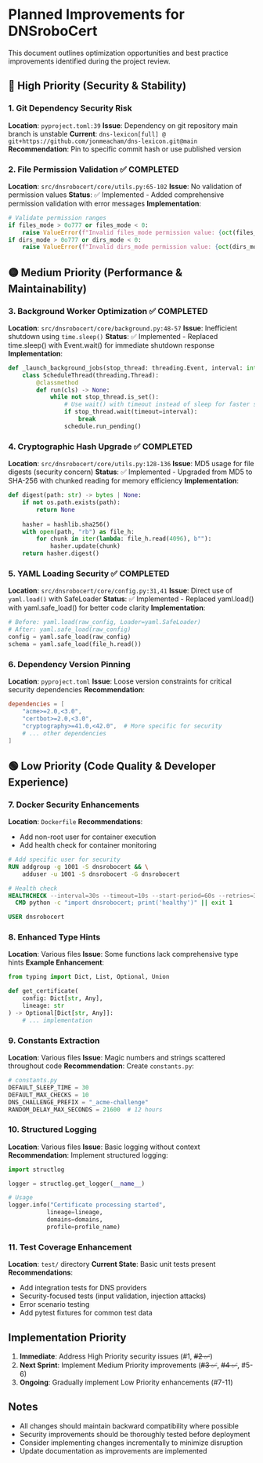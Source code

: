 # Planned Improvements for DNSroboCert

This document outlines optimization opportunities and best practice improvements identified during the project review.

## 🔴 High Priority (Security & Stability)

### 1. Git Dependency Security Risk
**Location**: `pyproject.toml:39`
**Issue**: Dependency on git repository main branch is unstable
**Current**: `dns-lexicon[full] @ git+https://github.com/jonmeacham/dns-lexicon.git@main`
**Recommendation**: Pin to specific commit hash or use published version

### 2. File Permission Validation ✅ COMPLETED
**Location**: `src/dnsrobocert/core/utils.py:65-102`
**Issue**: No validation of permission values
**Status**: ✅ Implemented - Added comprehensive permission validation with error messages
**Implementation**:
```python
# Validate permission ranges
if files_mode > 0o777 or files_mode < 0:
    raise ValueError(f"Invalid files_mode permission value: {oct(files_mode)}. Must be between 0 and 0o777")
if dirs_mode > 0o777 or dirs_mode < 0:
    raise ValueError(f"Invalid dirs_mode permission value: {oct(dirs_mode)}. Must be between 0 and 0o777")
```

## 🟡 Medium Priority (Performance & Maintainability)

### 3. Background Worker Optimization ✅ COMPLETED
**Location**: `src/dnsrobocert/core/background.py:48-57`
**Issue**: Inefficient shutdown using `time.sleep()`
**Status**: ✅ Implemented - Replaced time.sleep() with Event.wait() for immediate shutdown response
**Implementation**:
```python
def _launch_background_jobs(stop_thread: threading.Event, interval: int = 1) -> None:
    class ScheduleThread(threading.Thread):
        @classmethod
        def run(cls) -> None:
            while not stop_thread.is_set():
                # Use wait() with timeout instead of sleep for faster shutdown
                if stop_thread.wait(timeout=interval):
                    break
                schedule.run_pending()
```

### 4. Cryptographic Hash Upgrade ✅ COMPLETED
**Location**: `src/dnsrobocert/core/utils.py:128-136`
**Issue**: MD5 usage for file digests (security concern)
**Status**: ✅ Implemented - Upgraded from MD5 to SHA-256 with chunked reading for memory efficiency
**Implementation**:
```python
def digest(path: str) -> bytes | None:
    if not os.path.exists(path):
        return None
    
    hasher = hashlib.sha256()
    with open(path, "rb") as file_h:
        for chunk in iter(lambda: file_h.read(4096), b""):
            hasher.update(chunk)
    return hasher.digest()
```

### 5. YAML Loading Security ✅ COMPLETED
**Location**: `src/dnsrobocert/core/config.py:31,41`
**Issue**: Direct use of `yaml.load()` with SafeLoader
**Status**: ✅ Implemented - Replaced yaml.load() with yaml.safe_load() for better code clarity
**Implementation**:
```python
# Before: yaml.load(raw_config, Loader=yaml.SafeLoader)
# After: yaml.safe_load(raw_config)
config = yaml.safe_load(raw_config)
schema = yaml.safe_load(file_h.read())
```

### 6. Dependency Version Pinning
**Location**: `pyproject.toml`
**Issue**: Loose version constraints for critical security dependencies
**Recommendation**:
```toml
dependencies = [
    "acme>=2.0,<3.0",
    "certbot>=2.0,<3.0",
    "cryptography>=41.0,<42.0",  # More specific for security
    # ... other dependencies
]
```

## 🟢 Low Priority (Code Quality & Developer Experience)

### 7. Docker Security Enhancements
**Location**: `Dockerfile`
**Recommendations**:
- Add non-root user for container execution
- Add health check for container monitoring
```dockerfile
# Add specific user for security
RUN addgroup -g 1001 -S dnsrobocert && \
    adduser -u 1001 -S dnsrobocert -G dnsrobocert

# Health check
HEALTHCHECK --interval=30s --timeout=10s --start-period=60s --retries=3 \
  CMD python -c "import dnsrobocert; print('healthy')" || exit 1

USER dnsrobocert
```

### 8. Enhanced Type Hints
**Location**: Various files
**Issue**: Some functions lack comprehensive type hints
**Example Enhancement**:
```python
from typing import Dict, List, Optional, Union

def get_certificate(
    config: Dict[str, Any], 
    lineage: str
) -> Optional[Dict[str, Any]]:
    # ... implementation
```

### 9. Constants Extraction
**Location**: Various files
**Issue**: Magic numbers and strings scattered throughout code
**Recommendation**: Create `constants.py`:
```python
# constants.py
DEFAULT_SLEEP_TIME = 30
DEFAULT_MAX_CHECKS = 10
DNS_CHALLENGE_PREFIX = "_acme-challenge"
RANDOM_DELAY_MAX_SECONDS = 21600  # 12 hours
```

### 10. Structured Logging
**Location**: Various files
**Issue**: Basic logging without context
**Recommendation**: Implement structured logging:
```python
import structlog

logger = structlog.get_logger(__name__)

# Usage
logger.info("Certificate processing started", 
           lineage=lineage, 
           domains=domains, 
           profile=profile_name)
```

### 11. Test Coverage Enhancement
**Location**: `test/` directory
**Current State**: Basic unit tests present
**Recommendations**:
- Add integration tests for DNS providers
- Security-focused tests (input validation, injection attacks)
- Error scenario testing
- Add pytest fixtures for common test data

## Implementation Priority

1. **Immediate**: Address High Priority security issues (#1, ~~#2 ✅~~)
2. **Next Sprint**: Implement Medium Priority improvements (~~#3 ✅~~, ~~#4 ✅~~, #5-6)
3. **Ongoing**: Gradually implement Low Priority enhancements (#7-11)

## Notes

- All changes should maintain backward compatibility where possible
- Security improvements should be thoroughly tested before deployment
- Consider implementing changes incrementally to minimize disruption
- Update documentation as improvements are implemented
